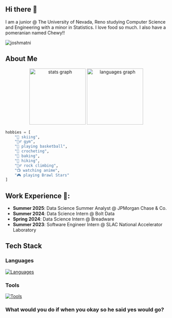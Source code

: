 ## Hi there 👋
I am a junior @ The University of Nevada, Reno studying Computer Science and Engineering with a minor in Statistics. I love food so much. I also have a pomeranian named Chewy!!
<p align="left"> <img src="https://komarev.com/ghpvc/?username=joshmatni&label=Profile%20views&color=0e75b6&style=flat" alt="joshmatni" /> </p>

## About Me

<div align="center">
  <img src="https://github-readme-stats.vercel.app/api?username=joshmatni&hide_title=false&hide_rank=false&show_icons=true&include_all_commits=true&count_private=true&disable_animations=false&theme=default&locale=en&hide_border=false&bg_color=CBF0D9&icon_color=4B9371&title_color=055F46&text_color=0D4021" height="175" alt="stats graph" />
  <img src="https://github-readme-stats.vercel.app/api/top-langs?username=joshmatni&locale=en&hide_title=false&layout=compact&card_width=350&langs_count=5&theme=default&hide_border=false&bg_color=CBF0D9&icon_color=4B9371&title_color=055F46&text_color=0D4021" height="175" alt="languages graph" />
</div>

```py
hobbies = [
    "🎿 skiing",
    "🏋️‍♂️ gym",
    "🏀 playing basketball",
    "🧶 crocheting",
    "🍰 baking",
    "🥾 hiking",
    "🧗‍♂️ rock climbing",
    "📺 watching anime",
    "🎮 playing Brawl Stars"
]
```

## Work Experience 🚀:
- **Summer 2025**: Data Science Summer Analyst @ JPMorgan Chase & Co.
- **Summer 2024**: Data Science Intern @ Bolt Data
- **Spring 2024**: Data Science Intern @ Breadware
- **Summer 2023**: Software Engineer Intern @ SLAC National Accelerator Laboratory

## Tech Stack
### Languages
[![Languages](https://skillicons.dev/icons?i=python,cpp,c,r,js)](https://skillicons.dev)

### Tools
[![Tools](https://skillicons.dev/icons?i=kafka,aws,docker,postgres,mysql,nextjs,flask,sklearn,grafana,vscode,pytorch,tensorflow&theme=light)](https://skillicons.dev)

### What would you do if when you okay so he said yes would go?
